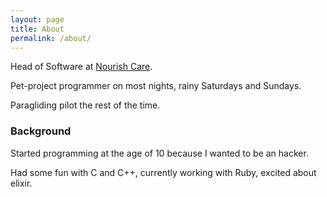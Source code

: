 ```yaml
---
layout: page
title: About
permalink: /about/
---
```


Head of Software at [Nourish Care](http://nourishcare.co.uk).

Pet-project programmer on most nights, rainy Saturdays and Sundays.

Paragliding pilot the rest of the time.

### Background

Started programming at the age of 10 because I wanted to be an hacker.

Had some fun with C and C++, currently working with Ruby, excited about elixir.
